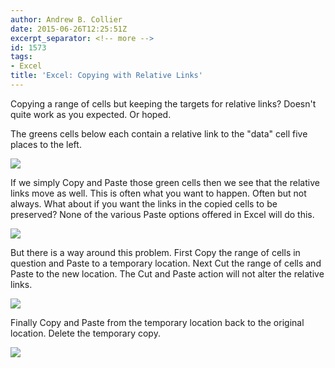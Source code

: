 ```yaml
---
author: Andrew B. Collier
date: 2015-06-26T12:25:51Z
excerpt_separator: <!-- more -->
id: 1573
tags:
- Excel
title: 'Excel: Copying with Relative Links'
---
```


<!--more-->

Copying a range of cells but keeping the targets for relative links? Doesn't quite work as you expected. Or hoped.

The greens cells below each contain a relative link to the "data" cell five places to the left.

<img src="/img/2015/06/copy-rel-links-1.png">

If we simply Copy and Paste those green cells then we see that the relative links move as well. This is often what you want to happen. Often but not always. What about if you want the links in the copied cells to be preserved? None of the various Paste options offered in Excel will do this.

<img src="/img/2015/06/copy-rel-links-2.png">

But there is a way around this problem. First Copy the range of cells in question and Paste to a temporary location. Next Cut the range of cells and Paste to the new location. The Cut and Paste action will not alter the relative links.

<img src="/img/2015/06/copy-rel-links-3.png">

Finally Copy and Paste from the temporary location back to the original location. Delete the temporary copy.

<img src="/img/2015/06/copy-rel-links-4.png">
